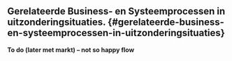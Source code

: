 ## Gerelateerde Business- en Systeemprocessen in uitzonderingsituaties. {#gerelateerde-business-en-systeemprocessen-in-uitzonderingsituaties}

**To do (later met markt) – not so happy flow**